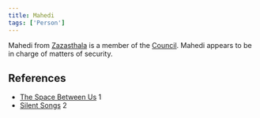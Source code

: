 ```yaml
---
title: Mahedi
tags: ['Person']
---
```

Mahedi from [Zazasthala](/_wiki/zazasthala.md) is a member of the [Council](/_wiki/council.md). Mahedi appears to be in charge of matters of security.

## References
- [The Space Between Us](/_wiki/the-space-between-us.md) 1
- [Silent Songs](/_wiki/silent-songs.md) 2
